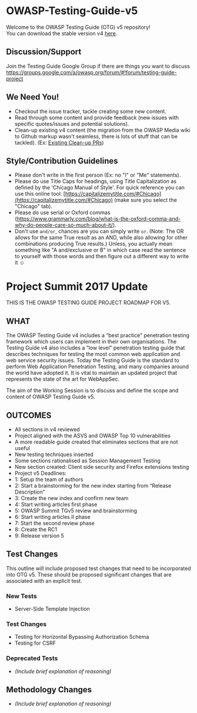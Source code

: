 # OWASP-Testing-Guide-v5

Welcome to the OWASP Testing Guide (OTG) v5 repository!<br>
You can download the stable version v4 [here](http://www.owasp.org/index.php/OWASP_Testing_Project).

## Discussion/Support

Join the Testing Guide Google Group if there are things you want to discuss https://groups.google.com/a/owasp.org/forum/#!forum/testing-guide-project

## We Need You!
* Checkout the issue tracker, tackle creating some new content.
* Read through some content and provide feedback (new issues with specific quotes/issues and potential solutions).
* Clean-up existing v4 content (the migration from the OWASP Media wiki to Github markup wasn't seamless, there is lots of stuff that can be tackled). (Ex: [Existing Clean-up PRs](https://github.com/OWASP/OWASP-Testing-Guide-v5/pulls?utf8=%E2%9C%93&q=is%3Apr+v5%2310))

## Style/Contribution Guidelines

* Please don't write in the first person (Ex: no "I" or "Me" statements).
* Please do use Title Caps for headings, using Title Capitalization as defined by the 'Chicago Manual of Style'. For quick reference you can use this online tool: [https://capitalizemytitle.com/#Chicago](https://capitalizemytitle.com/#Chicago) (make sure you select the "Chicago" tab).
* Please do use serial or Oxford commas (https://www.grammarly.com/blog/what-is-the-oxford-comma-and-why-do-people-care-so-much-about-it/).
* Don't use `and/or`, chances are you can simply write `or`. (Note: The OR allows for the same True result as an AND, while also allowing for other combinations producing True results.) Unless, you actually mean something like "A and/exclusive or B" in which case read the sentence to yourself with those words and then figure out a different way to write it &#9786;

# Project Summit 2017 Update

THIS IS THE OWASP TESTING GUIDE PROJECT ROADMAP FOR V5.

## WHAT
The OWASP Testing Guide v4 includes a “best practice” penetration testing framework which users can implement in their own organisations. The Testing Guide v4 also includes a “low level” penetration testing guide that describes techniques for testing the most common web application and web service security issues. Today the Testing Guide is the standard to perform Web Application Penetration Testing, and many companies around the world have adopted it. It is vital to maintain an updated project that represents the state of the art for WebAppSec.

The aim of the Working Session is to discuss and define the scope and content of OWASP Testing Guide v5.

## OUTCOMES
* All sections in v4 reviewed
* Project aligned with the ASVS and OWASP Top 10 vulnerabilities
* A more readable guide created that eliminates sections that are not useful
* New testing techniques inserted
* Some sections rationalised as Session Management Testing
* New section created: Client side security and Firefox extensions testing
* Project v5 Deadlines:
* 1: Setup the team of authors
* 2: Start a brainstorming for the new index starting from “Release Description”
* 3: Create the new index and confirm new team
* 4: Start writing articles first phase
* 5: OWASP Summit TGv5 review and brainstorming
* 6: Start writing articles II phase
* 7: Start the second review phase
* 8: Create the RC1
* 9: Release version 5

## Test Changes
This outline will include proposed test changes that need to be incorporated into OTG v5. These should be proposed significant changes that are associated with an explicit test.

### New Tests
* Server-Side Template Injection

### Test Changes
* Testing for Horizontal Bypassing Authorization Schema
* Testing for CSRF

### Deprecated Tests
* *(Include brief explanation of reasoning)*

## Methodology Changes
* *(Include brief explanation of reasoning)*
